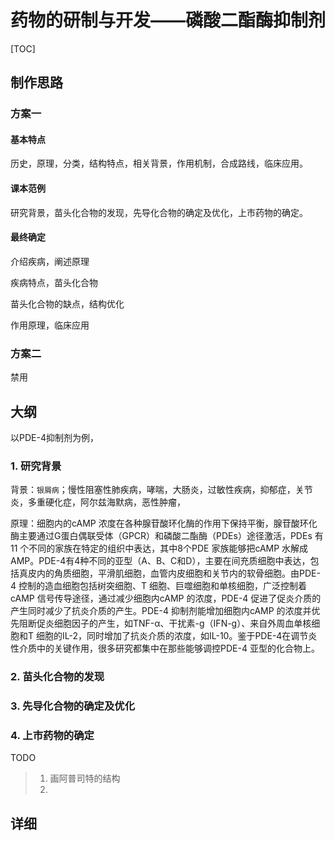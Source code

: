 # 药物的研制与开发——磷酸二酯酶抑制剂

[TOC]

## 制作思路

### 方案一

#### 基本特点

历史，原理，分类，结构特点，相关背景，作用机制，合成路线，临床应用。

#### 课本范例

研究背景，苗头化合物的发现，先导化合物的确定及优化，上市药物的确定。

#### 最终确定

介绍疾病，阐述原理

疾病特点，苗头化合物

苗头化合物的缺点，结构优化

作用原理，临床应用

### 方案二

禁用

## 大纲

以PDE-4抑制剂为例，

### 1. 研究背景

背景：`银屑病`；慢性阻塞性肺疾病，哮喘，大肠炎，过敏性疾病，抑郁症，关节炎，多重硬化症，阿尔兹海默病，恶性肿瘤，

原理：细胞内的cAMP 浓度在各种腺苷酸环化酶的作用下保持平衡，腺苷酸环化酶主要通过G蛋白偶联受体（GPCR）和磷酸二酯酶（PDEs）途径激活，PDEs 有11 个不同的家族在特定的组织中表达，其中8个PDE 家族能够把cAMP 水解成AMP。PDE-4有4种不同的亚型（A、B、C和D），主要在间充质细胞中表达，包括真皮内的角质细胞，平滑肌细胞，血管内皮细胞和关节内的软骨细胞。由PDE-4 控制的造血细胞包括树突细胞、T 细胞、巨噬细胞和单核细胞，广泛控制着cAMP 信号传导途径，通过减少细胞内cAMP 的浓度，PDE-4 促进了促炎介质的产生同时减少了抗炎介质的产生。PDE-4 抑制剂能增加细胞内cAMP 的浓度并优先阻断促炎细胞因子的产生，如TNF-α、干扰素-g（IFN-g）、来自外周血单核细胞和T 细胞的IL-2，同时增加了抗炎介质的浓度，如IL-10。鉴于PDE-4在调节炎性介质中的关键作用，很多研究都集中在那些能够调控PDE-4 亚型的化合物上。

### 2.  苗头化合物的发现

### 3. 先导化合物的确定及优化

### 4.  上市药物的确定

TODO

 > 1. 画阿普司特的结构
 > 2. ​

## 详细

